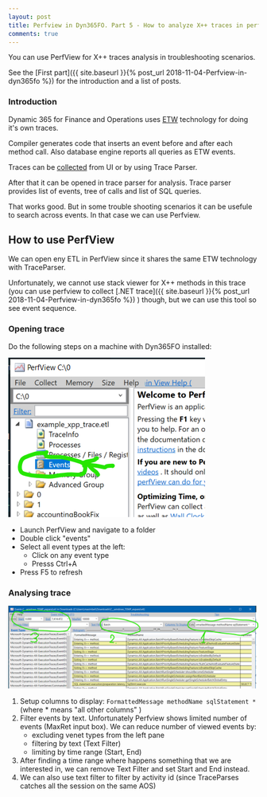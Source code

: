```yaml
---
layout: post
title: Perfview in Dyn365FO. Part 5 - How to analyze X++ traces in perfview.
comments: true
---
```

You can use PerfView for X++ traces analysis in troubleshooting scenarios.

See the [First part]({{ site.baseurl }}{% post_url 2018-11-04-Perfview-in-dyn365fo %}) for the introduction and a list of posts.

### Introduction

Dynamic 365 for Finance and Operations uses [ETW](https://docs.microsoft.com/en-us/windows/win32/etw/event-tracing-portal) technology for doing it's own traces. 

Compiler generates code that inserts an event before and after each method call. Also database engine reports all queries as ETW events.  

Traces can be [collected](https://docs.microsoft.com/en-us/dynamics365/fin-ops-core/dev-itpro/perf-test/trace-trace-tutorial) from UI or by using Trace Parser.

After that it can be opened in trace parser for analysis. Trace parser provides list of events, tree of calls and list of SQL queries. 

That works good. But in some trouble shooting scenarios it can be usefule to search across events. In that case we can use Perfview. 

## How to use PerfView 

We can open eny ETL in PerfView since it shares the same ETW technology with TraceParser. 

Unfortunately, we cannot use stack viewer for X++ methods in this trace (you can use perfview to collect [.NET trace]({{ site.baseurl }}{% post_url 2018-11-04-Perfview-in-dyn365fo %}) ) though, but we can use this tool so see event sequence.

### Opening trace

Do the following steps on a machine with Dyn365FO installed:

![Opening X++ trace](/assets/perfview-opening-xpp-trace.png) 

- Launch PerfView and navigate to a folder
- Double click "events"
- Select all event types at the left:
    - Click on any event type
    - Presss Ctrl+A
- Press F5 to refresh

### Analysing trace

![Perfview events view](/assets/perfview-events-view.png) 

1. Setup columns to display: 
   ```FormattedMessage methodName sqlStatement *``` (where * means "all other columns" )
2. Filter events by text. Unfortunately Perfview shows limited number of events (MaxRet input box). We can reduce number of viewed events by:
   - excluding venet types from the left pane
   - filtering by text (Text Filter)
   - limiting by time range (Start, End)
3. After finding a time range where happens something that we are interested in, we can remove Text Filter and set Start and End instead. 
4. We can also use text filter to filter by activity id (since TraceParses catches all the session on the same AOS)


